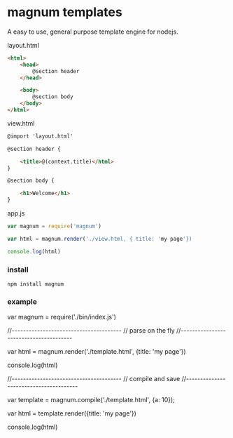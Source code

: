 ﻿# magnum templates

A easy to use, general purpose template engine for nodejs. 

layout.html
```html
<html>
	<head>
		@section header
	</head>

	<body>
		@section body
	</body>
</html>
```

view.html
```html
@import 'layout.html'

@section header {

	<title>@(context.title)</html>
}

@section body {

	<h1>Welcome</h1>
}
```
app.js
```javascript
var magnum = require('magnum')

var html = magnum.render('./view.html, { title: 'my page'})

console.log(html)
```

### install

	npm install magnum

### example

var magnum = require('./bin/index.js')

//---------------------------------------
// parse on the fly
//---------------------------------------

var html = magnum.render('./template.html', {title: 'my page'})

console.log(html)

//---------------------------------------
// compile and save
//---------------------------------------

var template = magnum.compile('./template.html', {a: 10});

var html = template.render({title: 'my page'})

console.log(html)


